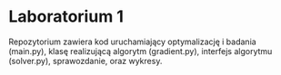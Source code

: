 # Laboratorium 1

Repozytorium zawiera kod uruchamiający optymalizację i badania (main.py), klasę realizującą algorytm (gradient.py), interfejs algorytmu (solver.py), sprawozdanie, oraz wykresy.
